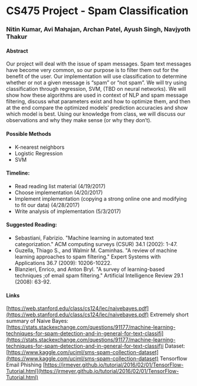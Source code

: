 # CS475 Project - Spam Classification
### Nitin Kumar, Avi Mahajan, Archan Patel, Ayush Singh, Navjyoth Thakur

#### Abstract

Our project will deal with the issue of spam messages. Spam text messages have become very common, so our purpose is to filter them out for the benefit of the user. Our implementation will use classification to determine whether or not a given message is “spam” or “not spam”. We will try using classification through regression, SVM, (TBD on neural networks). We will show how these algorithms are used in context of NLP and spam message filtering, discuss what parameters exist and how to optimize them, and then at the end compare the optimized models’ prediction accuracies and show which model is best. Using our knowledge from class, we will discuss our observations and why they make sense (or why they don’t).

#### Possible Methods

* K-nearest neighbors
* Logistic Regression
* SVM

#### Timeline:

* Read reading list material (4/19/2017)
* Choose implementation (4/20/2017)
* Implement implementation (copying a strong online one and modifying to fit our data) (4/28/2017)
* Write analysis of implementation (5/3/2017)

#### Suggested Reading:

* Sebastiani, Fabrizio. "Machine learning in automated text categorization." ACM computing surveys (CSUR) 34.1 (2002): 1-47.
* Guzella, Thiago S., and Walmir M. Caminhas. "A review of machine learning approaches to spam filtering." Expert Systems with Applications 36.7 (2009): 10206-10222.
* Blanzieri, Enrico, and Anton Bryl. "A survey of learning-based techniques ;of email spam filtering." Artificial Intelligence Review 29.1 (2008): 63-92.

#### Links

[https://web.stanford.edu/class/cs124/lec/naivebayes.pdf](https://web.stanford.edu/class/cs124/lec/naivebayes.pdf) 
Extremely short summary of Naive Bayes: [https://stats.stackexchange.com/questions/91177/machine-learning-techniques-for-spam-detection-and-in-general-for-text-classifi](https://stats.stackexchange.com/questions/91177/machine-learning-techniques-for-spam-detection-and-in-general-for-text-classif)i 
Dataset: 
[https://www.kaggle.com/uciml/sms-spam-collection-dataset](https://www.kaggle.com/uciml/sms-spam-collection-dataset)
Tensorflow Email Phishing
[https://jrmeyer.github.io/tutorial/2016/02/01/TensorFlow-Tutorial.html](https://jrmeyer.github.io/tutorial/2016/02/01/TensorFlow-Tutorial.html)

